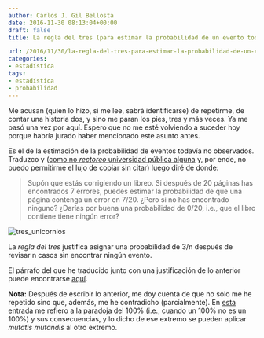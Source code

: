 ```yaml
---
author: Carlos J. Gil Bellosta
date: 2016-11-30 08:13:04+00:00
draft: false
title: La regla del tres (para estimar la probabilidad de un evento todavía no observado)

url: /2016/11/30/la-regla-del-tres-para-estimar-la-probabilidad-de-un-evento-todavia-no-observado/
categories:
- estadística
tags:
- estadística
- probabilidad
---
```


Me acusan (quien lo hizo, si me lee, sabrá identificarse) de repetirme, de contar una historia dos, y sino me paran los pies, tres y más veces. Ya me pasó una vez por aquí. Espero que no me esté volviendo a suceder hoy porque habría jurado haber mencionado este asunto antes.

Es el de la estimación de la probabilidad de eventos todavía no observados. Traduzco y ([como no _rectoreo_ universidad pública alguna](http://nadaesgratis.es/anxo-sanchez/otra-vez-el-rector-plagiador-pero-no-dimisionario-y-otras-hierbas) y, por ende, no puedo permitirme el lujo de copiar sin citar) luego diré de donde:



<blockquote>Supón que estás corrigiendo un libreo. Si después de 20 páginas has encontrados 7 errores, puedes estimar la probabilidad de que una página contenga un error en 7/20. ¿Pero si no has encontrado ninguno? ¿Darías por buena una probabilidad de 0/20, i.e., que el libro contiene tiene ningún error?</blockquote>



![tres_unicornios](/wp-uploads/2016/11/tres_unicornios.jpg)


La _regla del tres_ justifica asignar una probabilidad de 3/n después de revisar n casos sin encontrar ningún evento.

El párrafo del que he traducido junto con una justificación de lo anterior puede encontrarse [aquí](http://www.johndcook.com/blog/2010/03/30/statistical-rule-of-three/).

**Nota:** Después de escribir lo anterior, me doy cuenta de que no solo me he repetido sino que, además, me he contradicho (parcialmente). En [esta entrada](https://www.datanalytics.com/2016/04/05/nos-vemos-en-el-machine-learning-spain-xii/) me refiero a la paradoja del 100% (i.e., cuando un 100% no es un 100%) y sus consecuencias, y lo dicho de ese extremo se pueden aplicar _mutatis mutandis_ al otro extremo.
